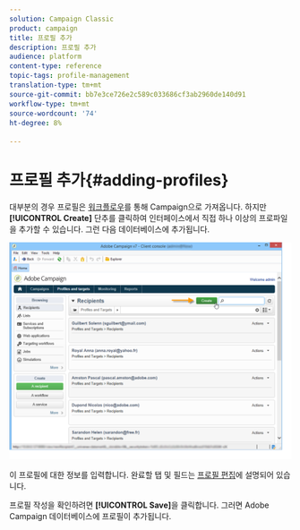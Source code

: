 ```yaml
---
solution: Campaign Classic
product: campaign
title: 프로필 추가
description: 프로필 추가
audience: platform
content-type: reference
topic-tags: profile-management
translation-type: tm+mt
source-git-commit: bb7e3ce726e2c589c033686cf3ab2960de140d91
workflow-type: tm+mt
source-wordcount: '74'
ht-degree: 8%

---
```



# 프로필 추가{#adding-profiles}

대부분의 경우 프로필은 [워크플로우](../../platform/using/import-export-workflows.md)를 통해 Campaign으로 가져옵니다. 하지만 **[!UICONTROL Create]** 단추를 클릭하여 인터페이스에서 직접 하나 이상의 프로파일을 추가할 수 있습니다. 그런 다음 데이터베이스에 추가됩니다.

![](assets/s_ncs_user_profile_add.png)

이 프로필에 대한 정보를 입력합니다. 완료할 탭 및 필드는 [프로필 편집](../../platform/using/editing-a-profile.md)에 설명되어 있습니다.

프로필 작성을 확인하려면 **[!UICONTROL Save]**&#x200B;을 클릭합니다. 그러면 Adobe Campaign 데이터베이스에 프로필이 추가됩니다.
